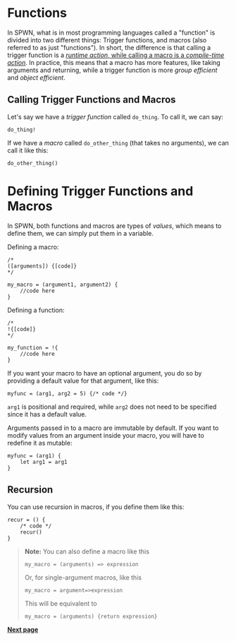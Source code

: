 # Functions

In SPWN, what is in most programming languages called a "function" is divided into two different things: Trigger functions, and macros (also referred to as just "functions"). In short, the difference is that calling a trigger function is a [_runtime action_, while calling a macro is a _compile-time action_](../compiletime.md).
In practice, this means that a macro has more features, like taking arguments and returning, while a trigger function is more _group efficient_ and _object efficient_.

## Calling Trigger Functions and Macros

Let's say we have a _trigger function_ called `do_thing`. To call it, we can say:

```spwn
do_thing!
```

If we have a _macro_ called `do_other_thing` (that takes no arguments), we can call it like this:

```spwn
do_other_thing()
```

# Defining Trigger Functions and Macros

In SPWN, both functions and macros are types of _values_, which means to define them, we can simply put them in a variable.

Defining a macro:

```spwn
/*
([arguments]) {[code]}
*/

my_macro = (argument1, argument2) {
    //code here
}
```

Defining a function:

```spwn
/*
!{[code]}
*/

my_function = !{
    //code here
}
```

If you want your macro to have an optional argument, you do so by providing a default value for that argument, like this:

```spwn
myfunc = (arg1, arg2 = 5) {/* code */}
```

`arg1` is positional and required, while `arg2` does not need to be specified since it has a default value.

Arguments passed in to a macro are immutable by default. If you want to modify values from an argument inside your macro, you will have to redefine it as mutable:

```spwn
myfunc = (arg1) {
    let arg1 = arg1
}
```

## Recursion

You can use recursion in macros, if you define them like this:

```spwn
recur = () {
    /* code */
    recur()
}
```

> **Note:** You can also define a macro like this
>
> `my_macro = (arguments) => expression`
>
> Or, for single-argument macros, like this
>
> `my_macro = argument=>expression`
>
> This will be equivalent to
>
> `my_macro = (arguments) {return expression}`

[**Next page**](./4control_flow.md)

